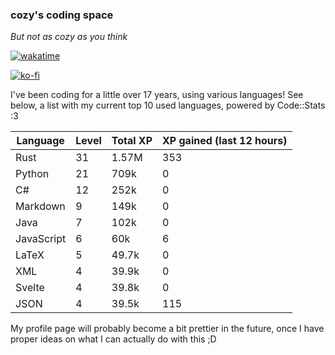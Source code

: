 ### cozy's coding space
*But not as cozy as you think*

[![wakatime](https://wakatime.com/badge/user/c0ba07bb-3421-41be-bd1a-d611e670f250.svg)](https://wakatime.com/@c0ba07bb-3421-41be-bd1a-d611e670f250)

[![ko-fi](https://ko-fi.com/img/githubbutton_sm.svg)](https://ko-fi.com/J3J75ITL4)

I've been coding for a little over 17 years, using various languages! See below, a list with my current top 10 used languages, powered by Code::Stats :3
    
| Language | Level | Total XP | XP gained (last 12 hours) |
| --- | --- | --- | --- |
| Rust | 31 | 1.57M | 353 |
| Python | 21 | 709k | 0 |
| C# | 12 | 252k | 0 |
| Markdown | 9 | 149k | 0 |
| Java | 7 | 102k | 0 |
| JavaScript | 6 | 60k | 6 |
| LaTeX | 5 | 49.7k | 0 |
| XML | 4 | 39.9k | 0 |
| Svelte | 4 | 39.8k | 0 |
| JSON | 4 | 39.5k | 115 |
    
My profile page will probably become a bit prettier in the future, once I have proper ideas on what I can actually do with this ;D